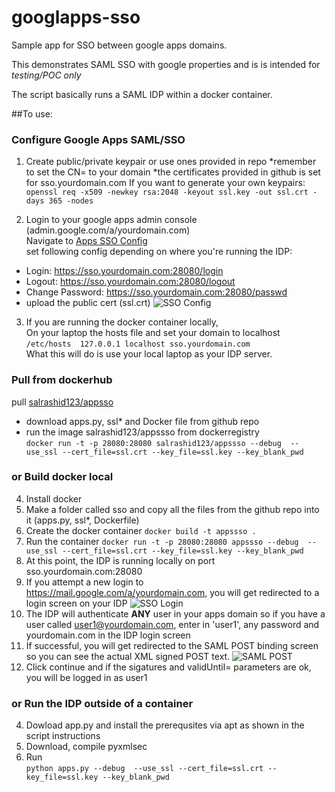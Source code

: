 # googlapps-sso
Sample app for SSO between google apps domains.

This demonstrates SAML SSO with google properties and is is intended for *testing/POC only*

The script basically runs a SAML IDP within a docker container.

##To use:
### Configure Google Apps SAML/SSO
1. Create public/private keypair or use ones provided in repo
*remember to set the CN= to your domain
*the certificates provided in github is set for sso.yourdomain.com
If you want to generate your own keypairs:
```openssl req -x509 -newkey rsa:2048 -keyout ssl.key -out ssl.crt -days 365 -nodes```  

2. Login to your google apps admin console (admin.google.com/a/yourdomain.com)  
Navigate to [Apps SSO Config](https://admin.google.com/AdminHome?fral=1#SecuritySettings:flyout=sso)  
set following config depending on where you're running the IDP:  
  *  Login:  https://sso.yourdomain.com:28080/login  
  *  Logout: https://sso.yourdomain.com:28080/logout  
  *  Change Password: https://sso.yourdomain.com:28080/passwd  
  *  upload the public cert (ssl.crt) ![SSO Config](images/sso_conifg.png) 
3. If you are running the docker container locally,  
  On your laptop the hosts file and set your domain to localhost  
```/etc/hosts  127.0.0.1 localhost sso.yourdomain.com```  
  What this will do is use your local laptop as your IDP server.  

### Pull from dockerhub
  pull [salrashid123/appsso](https://registry.hub.docker.com/u/salrashid123/appssso/)  
  * download apps.py, ssl* and Docker file from github repo  
  * run the image salrashid123/appssso  from dockerregistry  
  ```docker run -t -p 28080:28080 salrashid123/appssso --debug  --use_ssl --cert_file=ssl.crt --key_file=ssl.key --key_blank_pwd```  

### or Build docker local
4. Install docker
5. Make a folder called sso and copy all the files from the github repo into it (apps.py, ssl*, Dockerfile)
6. Create the docker container
```docker build -t appssso .```
7. Run the container
```docker run -t -p 28080:28080 appssso --debug  --use_ssl --cert_file=ssl.crt --key_file=ssl.key --key_blank_pwd```
8. At this point, the IDP is running locally on port sso.yourdomain.com:28080
9. If you attempt a new login to https://mail.google.com/a/yourdomain.com, you will get redirected to a login screen on your IDP ![SSO Login](images/sso_login.png) 
10. The IDP will authenticate **ANY** user in your apps domain so if you have a user called user1@yourdomain.com, enter in 'user1', any password
      and yourdomain.com in the IDP login screen
11. If successful, you will get redirected to the SAML POST binding screen so  you can see the actual XML signed POST text. ![SAML POST](images/saml_post.png) 
12. Click continue and if the sigatures and validUntil= parameters are ok, you will be logged in as user1

### or Run the IDP outside of a container
4. Dowload app.py and install the prerequsites via apt as shown in the script instructions
5. Download, compile pyxmlsec
6. Run  
 ```python apps.py --debug  --use_ssl --cert_file=ssl.crt --key_file=ssl.key --key_blank_pwd```
